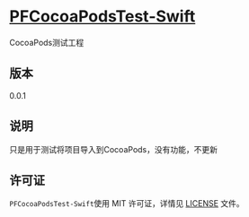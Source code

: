 [PFCocoaPodsTest-Swift](https://github.com/PFei-He/PFCocoaPodsTest-Swift)
===
CocoaPods测试工程
 
版本
---
0.0.1

说明
---
只是用于测试将项目导入到CocoaPods，没有功能，不更新
 
许可证
---
`PFCocoaPodsTest-Swift`使用 MIT 许可证，详情见 [LICENSE](https://raw.githubusercontent.com/PFei-He/PFCocoaPodsTest-Swift/master/LICENSE) 文件。
